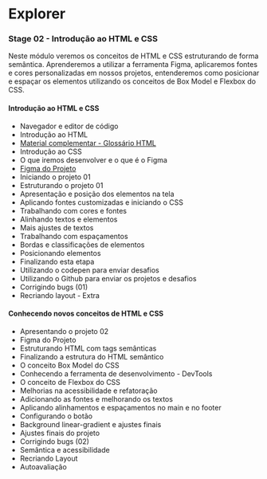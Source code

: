 # Explorer

### Stage 02 - Introdução ao HTML e CSS
Neste módulo veremos os conceitos de HTML e CSS estruturando de forma semântica. Aprenderemos a utilizar a ferramenta Figma, aplicaremos fontes e cores personalizadas em nossos projetos, entenderemos como posicionar e espaçar os elementos utilizando os conceitos de Box Model e Flexbox do CSS.

#### Introdução ao HTML e CSS

- Navegador e editor de código
- Introdução ao HTML
- [Material complementar - Glossário HTML](https://efficient-sloth-d85.notion.site/Principais-elementos-HTML-da8b750fee5b49f2923fdc35b1c921fc)
- Introdução ao CSS
- O que iremos desenvolver e o que é o Figma
- [Figma do Projeto](https://www.figma.com/file/fAvYZz4dPV5MfhL77XkqkD/Explorer---Projeto-01/duplicate?type=design&node-id=0-1&mode=design)
- Iniciando o projeto 01
- Estruturando o projeto 01
- Apresentação e posição dos elementos na tela
- Aplicando fontes customizadas e iniciando o CSS
- Trabalhando com cores e fontes
- Alinhando textos e elementos
- Mais ajustes de textos
- Trabalhando com espaçamentos
- Bordas e classificações de elementos
- Posicionando elementos
- Finalizando esta etapa
- Utilizando o codepen para enviar desafios
- Utilizando o Github para enviar os projetos e desafios
- Corrigindo bugs (01)
- Recriando layout - Extra

#### Conhecendo novos conceitos de HTML e CSS
- Apresentando o projeto 02
- Figma do Projeto
- Estruturando HTML com tags semânticas
- Finalizando a estrutura do HTML semântico
- O conceito Box Model do CSS
- Conhecendo a ferramenta de desenvolvimento - DevTools
- O conceito de Flexbox do CSS
- Melhorias na acessibilidade e refatoração
- Adicionando as fontes e melhorando os textos
- Aplicando alinhamentos e espaçamentos no main e no footer
- Configurando o botão
- Background linear-gradient e ajustes finais
- Ajustes finais do projeto
- Corrigindo bugs (02)
- Semântica e acessibilidade
- Recriando Layout
- Autoavaliação